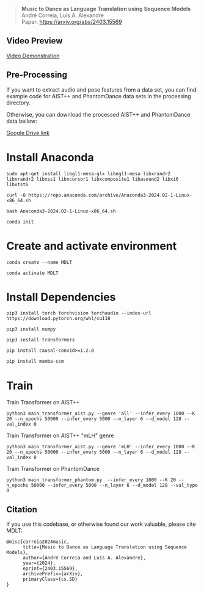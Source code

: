 > **Music to Dance as Language Translation using Sequence Models**\
> André Correia, Luís A. Alexandre\
> Paper: https://arxiv.org/abs/2403.15569

## Video Preview

[Video Demonstration](https://drive.google.com/file/d/1kejVe1j_n0XKT9BaeYoBFHtKxNyfR_8Y/view?usp=drive_link)

## Pre-Processing

If you want to extract audio and pose features from a data set, you can find example code for AIST++ and PhantomDance data sets in the processing directory.

Otherwise, you can download the processed AIST++ and PhantomDance data bellow:

[Google Drive link](https://drive.google.com/file/d/1YsrAkAkTjTsEswvtT9DDlWI4YipEJjZf/view?usp=drive_link)

# Install Anaconda
```
sudo apt-get install libgl1-mesa-glx libegl1-mesa libxrandr2 libxrandr2 libxss1 libxcursor1 libxcomposite1 libasound2 libxi6 libxtst6

curl -O https://repo.anaconda.com/archive/Anaconda3-2024.02-1-Linux-x86_64.sh

bash Anaconda3-2024.02-1-Linux-x86_64.sh

conda init
```

# Create and activate environment
```
conda create --name MDLT

conda activate MDLT
```

# Install Dependencies
```
pip3 install torch torchvision torchaudio --index-url https://download.pytorch.org/whl/cu118

pip3 install numpy

pip3 install transformers

pip install causal-conv1d>=1.2.0

pip install mamba-ssm
```

# Train

Train Transformer on AIST++

```
python3 main_transformer_aist.py --genre 'all' --infer_every 1000 --K 20 --n_epochs 50000 --infer_every 5000 --n_layer 6 --d_model 128 --val_index 0
```

Train Transformer on AIST++ "mLH" genre

```
python3 main_transformer_aist.py --genre 'mLH' --infer_every 1000 --K 20 --n_epochs 50000 --infer_every 5000 --n_layer 6 --d_model 128 --val_index 0
```

Train Transformer on PhantomDance

```
python3 main_transformer_phantom.py  --infer_every 1000 --K 20 --n_epochs 50000 --infer_every 5000 --n_layer 6 --d_model 128 --val_type 0
```

## Citation

If you use this codebase, or otherwise found our work valuable, please cite MDLT:
```
@misc{correia2024music,
      title={Music to Dance as Language Translation using Sequence Models}, 
      author={André Correia and Luís A. Alexandre},
      year={2024},
      eprint={2403.15569},
      archivePrefix={arXiv},
      primaryClass={cs.SD}
}
```
